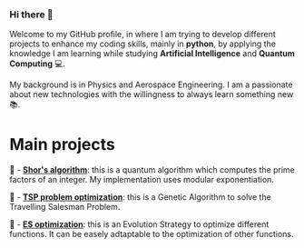 ### Hi there 👋

Welcome to my GitHub profile, in where I am trying to develop different projects to enhance my coding skills, mainly in 
__python__, by applying the knowledge I am learning while studying __Artificial Intelligence__ and __Quantum Computing__ 💻.

My background is in Physics and Aerospace Engineering. I am a passionate about new technologies with the willingness to 
always learn  something new📚. 

# Main projects

🦠 - [**Shor's algorithm**](https://github.com/jmpr1991/Shor_algorithm): this is a quantum algorithm which computes the 
prime factors of an integer. My implementation uses modular exponentiation.

🦠 - [**TSP problem optimization**](https://github.com/jmpr1991/TSP_problem): this is a Genetic Algorithm to solve 
the Travelling Salesman Problem.

🦠 - [**ES optimization**](https://github.com/jmpr1991/ES-Optimization): this is an Evolution Strategy to optimize different functions.
It can be easely adtaptable to the optimization of other functions.
